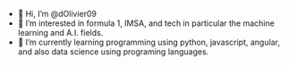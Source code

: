 - 👋 Hi, I’m @dOlivier09
- 👀 I’m interested in formula 1, IMSA, and tech in particular the machine learning and A.I. fields.
- 🌱 I’m currently learning programming using python, javascript, angular, and also data science using programing languages. 


<!---
dOlivier09/dOlivier09 is a ✨ special ✨ repository because its `README.md` (this file) appears on your GitHub profile.
You can click the Preview link to take a look at your changes.
--->
